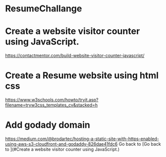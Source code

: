 # ResumeChallange

# Create a website visitor counter using JavaScript.

https://contactmentor.com/build-website-visitor-counter-javascript/

# Create a Resume website using html css 

https://www.w3schools.com/howto/tryit.asp?filename=tryw3css_templates_cv&stacked=h

# Add godady domain 
https://medium.com/@brodartec/hosting-a-static-site-with-https-enabled-using-aws-s3-cloudfront-and-godaddy-826dae41fdc6
Go back to [Go back to ](#Create a website visitor counter using JavaScript.)

